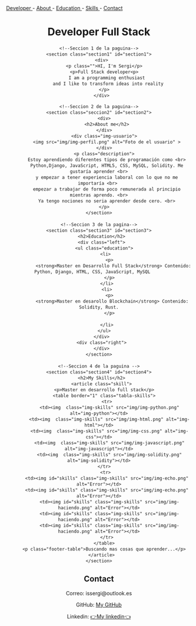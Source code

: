 
<html class="no-js" lang="">

<head>
  <meta charset="utf-8">
  <!--Titulo de la paguina-->
  <title>Desarrollador Full Stack | Blockchain</title>
  <!--Descripcion de la paguina -->
  <meta name="description" content="On this page we can find the different qualities of the full stack developer Sergi">
  <meta name="author" content="Sergi">
  <meta name="viewport" content="width=device-width, initial-scale=1">

  <meta property="og:title" content="">
  <meta property="og:type" content="">
  <meta property="og:url" content="">
  <meta property="og:image" content="">

  <link rel="apple-touch-icon" sizes="57x57" href="img/apple-icon-57x57.png">
  <link rel="apple-touch-icon" sizes="60x60" href="img/apple-icon-60x60.png">
  <link rel="apple-touch-icon" sizes="72x72" href="img/apple-icon-72x72.png">
  <link rel="apple-touch-icon" sizes="76x76" href="img/apple-icon-76x76.png">
  <link rel="apple-touch-icon" sizes="114x114" href="img/apple-icon-114x114.png">
  <link rel="apple-touch-icon" sizes="120x120" href="img/apple-icon-120x120.png">
  <link rel="apple-touch-icon" sizes="144x144" href="img/apple-icon-144x144.png">
  <link rel="apple-touch-icon" sizes="152x152" href="img/apple-icon-152x152.png">
  <link rel="apple-touch-icon" sizes="180x180" href="img/apple-icon-180x180.png">
  <link rel="icon" type="image/png" sizes="192x192"  href="img/android-icon-192x192.png">
  <link rel="icon" type="image/png" sizes="32x32" href="img/favicon-32x32.png">
  <link rel="icon" type="image/png" sizes="96x96" href="img/favicon-96x96.png">
  <link rel="icon" type="image/png" sizes="16x16" href="img/favicon-16x16.png">
  <link rel="manifest" href="/manifest.json">
  <meta name="msapplication-TileColor" content="#ffffff">
  <meta name="msapplication-TileImage" content="/ms-icon-144x144.png">
  <meta name="theme-color" content="#ffffff">



  <!--Archivos css enlazados-->
  <link rel="stylesheet" href="css/my-style.css">

  <link rel="manifest" href="site.webmanifest">
  <meta name="theme-color" content="#fafafa">
</head>

<body>
    <section id="guia">
      <a href="#section1">Developer </a>-
      <a id="about" href="#section2">About </a>-
      <a id="educationº" href="#section3">Education </a>-
      <a id="skillsº" href="#section4">Skills </a>- 
      <a id="contact" href="#section5">Contact </a>
    </section>
  <header>
    <h1 class="presentacion">Developer Full Stack</h1>

    <!--Seccion 1 de la paguina-->
    <section class="section1" id="section1">
      <div>
        <p class="">HI, I'm Sergi</p>
        <p>Full Stack developer<p>
          I am a programming enthusiast
           and I like to transform ideas into reality
        </p>
      </div>
  <main>

    <!--Seccion 2 de la paguina-->
    <section class="seccion2" id="section2">
        <div>
          <h2>About me</h2>
        </div>
        <div class="img-usuario">
          <img src="img/img-perfil.png" alt="Foto de el usuario" >
        </div>
        <p class="description">
          Estoy aprendiendo diferentes tipos de programación como <br>
          Python,Django, JavaScript, HTML5, CSS, MySQL, Solidity. Me gustaría aprender <br>
          y empezar a tener experiencia laboral con lo que no me importaría <br> 
          empezar a trabajar de forma poco remunerada al principio mientras aprendo. <br>
          Ya tengo nociones no seria aprender desde cero. <br>
        </p>
    </section>

    <!--Seccion 3 de la pagina-->
    <section class="section3" id="section3">
      <h2>Education</h2>
      <div class="left">
        <ul class="education">
          <li> 
            <p>
               <strong>Master en Desarrollo Full Stack</strong> Contenido: Python, Django, HTML, CSS, JavaScript, MySQL     
            </p>
          </li>
          <li>
            <p>
              <strong>Master en desarollo Blockchain</strong> Contenido: Solidity, Rust.
            </p>
            
          </li>
        </ul>
      </div>
      <div class="right">
      </div>
    </section>

    <!--Seccion 4 de la paguina -->
    <section class="section4" id="section4">
      <h2>My Skills</h2>
      <article class="skill">
        <p>Master en desarrollo full stack</p>
        <table border="1" class="tabla-skills">
          <tr>
            <td><img  class="img-skills" src="img/img-python.png" alt="img-python"></td>
            <td><img  class="img-skills" src="img/img-html.png" alt="img-html"></td>
            <td><img  class="img-skills" src="img/img-css.png" alt="img-css"></td>
            <td><img  class="img-skills" src="img/img-javascript.png" alt="img-javascript"></td>
            <td><img  class="img-skills" src="img/img-solidity.png" alt="img-solidity"></td>
          </tr>  
          <tr> 
          <td><img id="skills" class="img-skills" src="img/img-echo.png" alt="Error"></td>
          <td><img id="skills" class="img-skills" src="img/img-echo.png" alt="Error"></td>
            <td><img id="skills" class="img-skills" src="img/img-haciendo.png" alt="Error"></td>
            <td><img id="skills" class="img-skills" src="img/img-haciendo.png" alt="Error"></td>
            <td><img id="skills" class="img-skills" src="img/img-haciendo.png" alt="Error"></td>
          </tr>
        </table>
        <p class="footer-table">Buscando mas cosas que aprender...</p>
      </article>
    </section>
  </main>

  <footer>
    <!--Seccion 5 de la pagiuna -->
    <section class="section5" id="section5">
      <h2>Contact</h2>
        <article>
          <p>Correo: issergi@outlook.es</p>
        </article>
        <article>
          <p>GitHub: <a href="https://github.com/IsCovenant">My GitHub </a></p>
        </article>
        <article>
          <p>Linkedin: <a href="https://www.linkedin.com/in/sergi-borsot-82b920264/" target="_blank">👉My linkedin👈</a></p>
        </article>
    </section>
  </footer>
